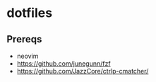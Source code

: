 # dotfiles

## Prereqs
* neovim
* https://github.com/junegunn/fzf
* https://github.com/JazzCore/ctrlp-cmatcher/
